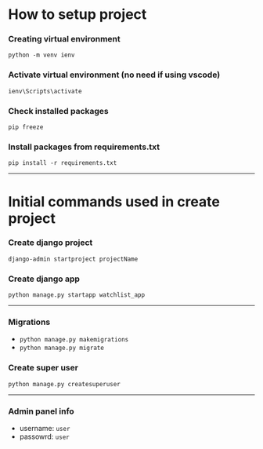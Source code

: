 # How to setup project

### Creating virtual environment

` python -m venv ienv `

### Activate virtual environment (no need if using vscode)

` ienv\Scripts\activate `

### Check installed packages

` pip freeze `

### Install packages from requirements.txt

` pip install -r requirements.txt `
____

# Initial commands used in create project

### Create django project

` django-admin startproject projectName `

### Create django app

` python manage.py startapp watchlist_app `
____

### Migrations

- ` python manage.py makemigrations `
- ` python manage.py migrate `

### Create super user

` python manage.py createsuperuser `

____

### Admin panel info

- username: ` user `
- passowrd: ` user `
